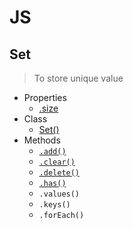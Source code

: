 # JS
## Set
> To store unique value
- Properties
    - [.size](set.js)
- Class
    - [Set()](set.js)
- Methods
    - [`.add()`](set.js)
    - [`.clear()`](set.js)
    - [`.delete()`](set.js)
    - [`.has()`](set.js)
    - `.values()`
    - `.keys()`
    - `.forEach()`